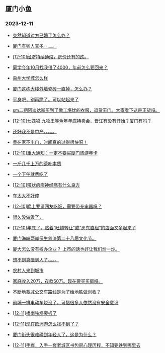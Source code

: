 ## 厦门小鱼 
### 2023-12-11

+ [突然知道对方已婚了怎么办？](http://bbs.xmfish.com/read-htm-tid-18118567.html)

+ [厦门有钱人真多。。。。。](http://bbs.xmfish.com/read-htm-tid-18118539.html)

+ [[12-10]经济持续通缩，房价还有的跌。](http://bbs.xmfish.com/read-htm-tid-18118578.html)

+ [同学今年10月找我借了4000，年前怎么要回来？](http://bbs.xmfish.com/read-htm-tid-18118581.html)

+ [禹州大学城怎么样](http://bbs.xmfish.com/read-htm-tid-18118533.html)

+ [厦门这栋大楼外墙瓷砖一直掉，怎么办？](http://bbs.xmfish.com/read-htm-tid-18118681.html)

+ [平身吧，别再跪了。可以站起来了](http://bbs.xmfish.com/read-htm-tid-18118687.html)

+ [sm二期阿迪达斯买到了做工堪忧的衣服，退货无门。大家看下这是正货吗。](http://bbs.xmfish.com/read-htm-tid-18118638.html)

+ [[12-10]七匹狼 九牧王等今年年底特卖会，晋江有没有开始？厦门有吗？](http://bbs.xmfish.com/read-htm-tid-18118682.html)

+ [还好我不是中产。。。。。](http://bbs.xmfish.com/read-htm-tid-18118741.html)

+ [呆在家不出门，时间真的过得很快呀！](http://bbs.xmfish.com/read-htm-tid-18118696.html)

+ [[12-10]重大通知：一定不要买厦门旅游年卡](http://bbs.xmfish.com/read-htm-tid-18118613.html)

+ [一斤几千上万的茶叶本质](http://bbs.xmfish.com/read-htm-tid-18118743.html)

+ [一个下午就费吃了](http://bbs.xmfish.com/read-htm-tid-18118767.html)

+ [[12-10]带状疱疹神经痛有什么良方](http://bbs.xmfish.com/read-htm-tid-18118735.html)

+ [车太大不好停](http://bbs.xmfish.com/read-htm-tid-18118881.html)

+ [[12-10]晚上要请网友吃饭，需要带充电器吗？](http://bbs.xmfish.com/read-htm-tid-18118688.html)

+ [很久没做饭了，](http://bbs.xmfish.com/read-htm-tid-18118818.html)

+ [[12-10]年底了，贴着“旺铺转让”或“房东直租”的店面又多起来了](http://bbs.xmfish.com/read-htm-tid-18118902.html)

+ [厦门海峡两岸保生慈济第二十八届文化节。](http://bbs.xmfish.com/read-htm-tid-18118750.html)

+ [厦大怎么没有校办企业？ 上市的话也好让我们炒一炒。](http://bbs.xmfish.com/read-htm-tid-18118860.html)

+ [想不到真砸到人了。。。。](http://bbs.xmfish.com/read-htm-tid-18118943.html)

+ [农村人来到城市](http://bbs.xmfish.com/read-htm-tid-18118935.html)

+ [家庭收入20万，存款50万。现在要买买房吗。](http://bbs.xmfish.com/read-htm-tid-18118929.html)

+ [不断地裁减公交车路线是为了给地铁做创收？](http://bbs.xmfish.com/read-htm-tid-18118975.html)

+ [前埔一排电动车烧没了，可惜很多人依然没有安全意识](http://bbs.xmfish.com/read-htm-tid-18119190.html)

+ [[12-11]桥南铁塔要拆了](http://bbs.xmfish.com/read-htm-tid-18118988.html)

+ [[12-11]现在欧洲游怎么找不到了？](http://bbs.xmfish.com/read-htm-tid-18119156.html)

+ [厦门街头很难碰到年轻人了，这是为什么？](http://bbs.xmfish.com/read-htm-tid-18119117.html)

+ [[12-11]手痒，入手一套老城区书包房心理历程，不知要跌到哪里去](http://bbs.xmfish.com/read-htm-tid-18119180.html)

